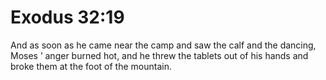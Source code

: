 # Exodus 32:19

And as soon as he came near the camp and saw the calf and the dancing, Moses ’ anger burned hot, and he threw the tablets out of his hands and broke them at the foot of the mountain.
